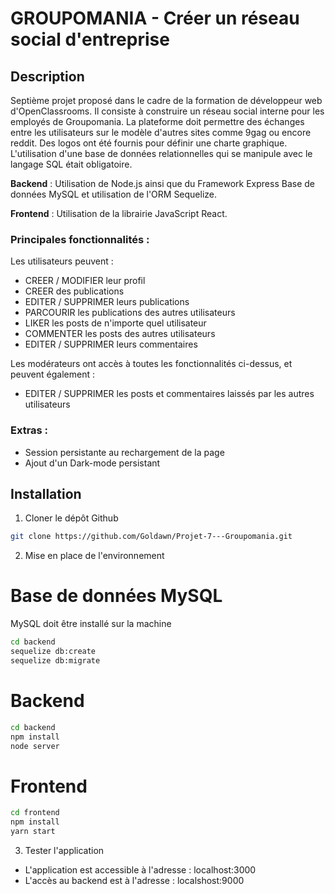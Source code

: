 # GROUPOMANIA - Créer un réseau social d'entreprise


## Description

Septième projet proposé dans le cadre de la formation de développeur web d'OpenClassrooms. Il consiste à construire un réseau social interne pour les employés de Groupomania.
La plateforme doit permettre des échanges entre les utilisateurs sur le modèle d'autres sites comme 9gag ou encore reddit. Des logos ont été fournis pour définir une charte graphique.
L'utilisation d'une base de données relationnelles qui se manipule avec le langage SQL était obligatoire.

**Backend** :   Utilisation de Node.js ainsi que du Framework Express
            Base de données MySQL et utilisation de l'ORM Sequelize.

**Frontend** : Utilisation de la librairie JavaScript React.

### Principales fonctionnalités :

Les utilisateurs peuvent :
- CREER / MODIFIER leur profil
- CREER des publications 
- EDITER / SUPPRIMER leurs publications
- PARCOURIR les publications des autres utilisateurs
- LIKER les posts de n'importe quel utilisateur
- COMMENTER les posts des autres utilisateurs
- EDITER / SUPPRIMER leurs commentaires

Les modérateurs ont accès à toutes les fonctionnalités ci-dessus, et peuvent également :
- EDITER / SUPPRIMER les posts et commentaires laissés par les  autres utilisateurs

### Extras :   
- Session persistante au rechargement de la page
- Ajout d'un Dark-mode persistant

## Installation

1. Cloner le dépôt Github
```bash
git clone https://github.com/Goldawn/Projet-7---Groupomania.git
```
2. Mise en place de l'environnement 

# Base de données MySQL
MySQL doit être installé sur la machine
```bash
cd backend
sequelize db:create
sequelize db:migrate
```
# Backend
```bash
cd backend
npm install
node server
```
# Frontend
```bash
cd frontend
npm install
yarn start
```

3. Tester l'application 

- L'application est accessible à l'adresse : localhost:3000
- L'accès au backend est à l'adresse : localshost:9000